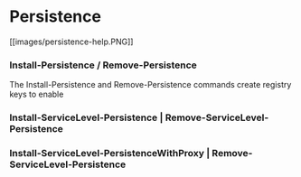 # Persistence

[[images/persistence-help.PNG]]

### Install-Persistence / Remove-Persistence

The Install-Persistence and Remove-Persistence commands create registry keys to enable 



###  Install-ServiceLevel-Persistence | Remove-ServiceLevel-Persistence



###  Install-ServiceLevel-PersistenceWithProxy | Remove-ServiceLevel-Persistence
